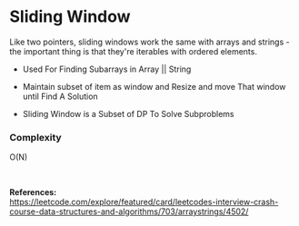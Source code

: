 # Sliding Window

Like two pointers, sliding windows work the same with arrays and strings - the important thing is that they're iterables with ordered elements.

- Used For Finding Subarrays in Array || String

- Maintain subset of item as window and Resize and move That window until Find A Solution

- Sliding Window is a Subset of DP To Solve Subproblems

### Complexity

O(N)

<br/>

**References:** <br/>
https://leetcode.com/explore/featured/card/leetcodes-interview-crash-course-data-structures-and-algorithms/703/arraystrings/4502/
